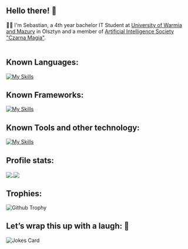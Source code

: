 ## Hello there! 👋

🧙‍♂️ I'm Sebastian, a 4th year bachelor IT Student at [University of Warmia and Mazury](https://uwm.edu.pl/) in Olsztyn and a member of [Artificial Intelligence Society "Czarna Magia"](https://www.facebook.com/people/Ko%C5%82o-Naukowe-Sztucznej-Inteligencji-Czarna-Magia/100093587573194/).<br><br>

## Known Languages:

[![My Skills](https://skillicons.dev/icons?i=cs,java,py)](https://skillicons.dev)

## Known Frameworks:
[![My Skills](https://skillicons.dev/icons?i=angular,django)](https://skillicons.dev)

## Known Tools and other technology:
[![My Skills](https://skillicons.dev/icons?i=anaconda,css,git,github,godot,html,idea,latex,linux,maven,md,mysql,postgres,postman,powershell,pytorch,sqlite,unity,pycharm,vscode)](https://skillicons.dev)

## Profile stats:

<a href="https://github.com/anuraghazra/github-readme-stats">
  <img align="center" src="https://github-readme-stats.vercel.app/api?username=SebaKo23&show_icons=true&theme=tokyonight" />
</a>
<a href="https://github.com/anuraghazra/convoychat">
  <img align="center" src="https://github-readme-stats.vercel.app/api/top-langs/?username=SebaKo23&layout=compact&theme=tokyonight" />
</a>


## Trophies:
![Github Trophy](https://github-profile-trophy.vercel.app/?username=SebaKo23&theme=discord)


## Let’s wrap this up with a laugh: 🤣
![Jokes Card](https://readme-jokes.vercel.app/api)

